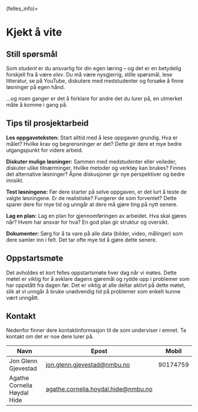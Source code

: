 (felles_info)= 
# Kjekt å vite

## Still spørsmål

Som *student* er du ansvarlig for din egen læring – og det er en betydelig forskjell fra å være *elev*. Du må være nysgjerrig, stille spørsmål, lese litteratur, se på YouTube, diskutere med medstudenter og forsøke å finne løsninger på egen hånd.

...og noen ganger er det å forklare for andre det du lurer på, en utmerket måte å komme i gang på.


## Tips til prosjektarbeid

**Les oppgaveteksten:**
Start alltid med å lese oppgaven grundig. Hva er målet? Hvilke krav og begrensninger er det? Dette gir dere et mye bedre utgangspunkt for videre arbeid.

**Diskuter mulige løsninger:** Sammen med medstudenter eller veileder, diskuter ulike tilnærminger. Hvilke metoder og verktøy kan brukes? Finnes det alternative løsninger? Åpne diskusjoner gir nye perspektiver og bedre innsikt.

**Test løsningene:** Før dere starter på selve oppgaven, er det lurt å teste de valgte løsningene. Er de realistiske? Fungerer de som forventet? Dette sparer dere for mye tid og unngår at dere må gjøre ting på nytt senere.

**Lag en plan:** Lag en plan for gjennomføringen av arbeidet. Hva skal gjøres når? Hvem har ansvar for hva? En god plan gir struktur og oversikt.

**Dokumenter:** Sørg for å ta vare på alle data (bilder, video, målinger) som dere samler inn i felt. Det tar ofte mye tid å gjøre dette senere.


## Oppstartsmøte

Det avholdes et kort felles oppstartsmøte hver dag når vi møtes. Dette møtet er viktig for å avklare dagens gjøremål og rydde opp i problemer som har oppstått fra dagen før. Det er viktig at alle deltar aktivt på dette møtet, slik at vi unngår å bruke unødvendig tid på problemer som enkelt kunne vært unngått.


## Kontakt

Nedenfor finner dere kontaktinformasjon til de som underviser i emnet. Ta kontakt om det er noe dere lurer på.

|Navn|Epost|Mobil|
|---|---|---|
|Jon Glenn Gjevestad|jon.glenn.gjevestad@nmbu.no|90174759|
|Agathe Cornelia Høydal Hide|agathe.cornelia.hoydal.hide@nmbu.no| |

